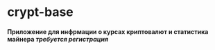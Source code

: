 # crypt-base

#### Приложение для инфрмации о курсах криптовалют и статистика майнера ***требуется регистрация***
